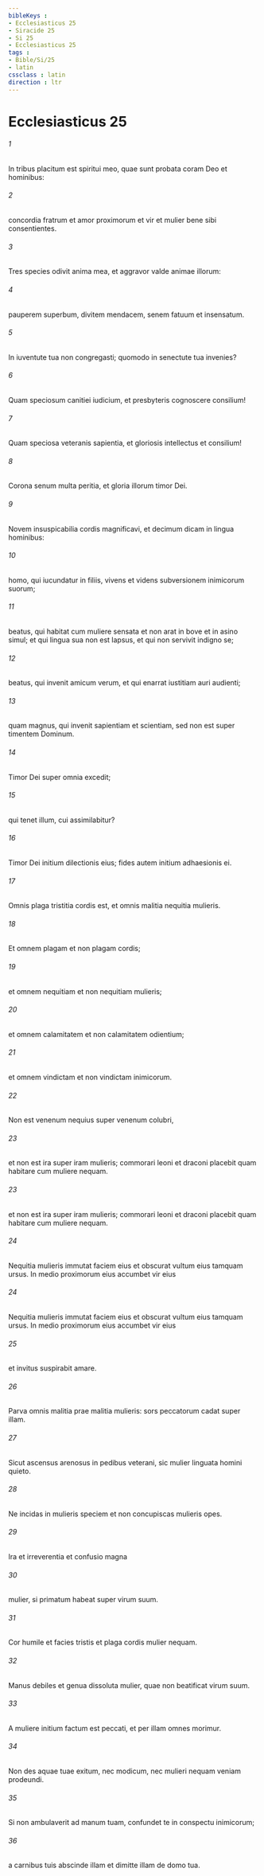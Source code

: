 ```yaml
---
bibleKeys : 
- Ecclesiasticus 25
- Siracide 25
- Si 25
- Ecclesiasticus 25
tags : 
- Bible/Si/25
- latin
cssclass : latin
direction : ltr
---
```


# Ecclesiasticus 25

###### 1
In tribus placitum est spiritui meo, quae sunt probata coram Deo et hominibus:
###### 2
concordia fratrum et amor proximorum et vir et mulier bene sibi consentientes.
###### 3
Tres species odivit anima mea, et aggravor valde animae illorum:
###### 4
pauperem superbum, divitem mendacem, senem fatuum et insensatum.
###### 5
In iuventute tua non congregasti; quomodo in senectute tua invenies?
###### 6
Quam speciosum canitiei iudicium, et presbyteris cognoscere consilium!
###### 7
Quam speciosa veteranis sapientia, et gloriosis intellectus et consilium!
###### 8
Corona senum multa peritia, et gloria illorum timor Dei.
###### 9
Novem insuspicabilia cordis magnificavi, et decimum dicam in lingua hominibus:
###### 10
homo, qui iucundatur in filiis, vivens et videns subversionem inimicorum suorum;
###### 11
beatus, qui habitat cum muliere sensata et non arat in bove et in asino simul; et qui lingua sua non est lapsus, et qui non servivit indigno se;
###### 12
beatus, qui invenit amicum verum, et qui enarrat iustitiam auri audienti;
###### 13
quam magnus, qui invenit sapientiam et scientiam, sed non est super timentem Dominum.
###### 14
Timor Dei super omnia excedit;
###### 15
qui tenet illum, cui assimilabitur?
###### 16
Timor Dei initium dilectionis eius; fides autem initium adhaesionis ei.
###### 17
Omnis plaga tristitia cordis est, et omnis malitia nequitia mulieris.
###### 18
Et omnem plagam et non plagam cordis;
###### 19
et omnem nequitiam et non nequitiam mulieris;
###### 20
et omnem calamitatem et non calamitatem odientium;
###### 21
et omnem vindictam et non vindictam inimicorum.
###### 22
Non est venenum nequius super venenum colubri,
###### 23
et non est ira super iram mulieris; commorari leoni et draconi placebit quam habitare cum muliere nequam.
###### 23
et non est ira super iram mulieris; commorari leoni et draconi placebit quam habitare cum muliere nequam.
###### 24
Nequitia mulieris immutat faciem eius et obscurat vultum eius tamquam ursus. In medio proximorum eius accumbet vir eius
###### 24
Nequitia mulieris immutat faciem eius et obscurat vultum eius tamquam ursus. In medio proximorum eius accumbet vir eius
###### 25
et invitus suspirabit amare.
###### 26
Parva omnis malitia prae malitia mulieris: sors peccatorum cadat super illam.
###### 27
Sicut ascensus arenosus in pedibus veterani, sic mulier linguata homini quieto.
###### 28
Ne incidas in mulieris speciem et non concupiscas mulieris opes.
###### 29
Ira et irreverentia et confusio magna
###### 30
mulier, si primatum habeat super virum suum.
###### 31
Cor humile et facies tristis et plaga cordis mulier nequam.
###### 32
Manus debiles et genua dissoluta mulier, quae non beatificat virum suum.
###### 33
A muliere initium factum est peccati, et per illam omnes morimur.
###### 34
Non des aquae tuae exitum, nec modicum, nec mulieri nequam veniam prodeundi.
###### 35
Si non ambulaverit ad manum tuam, confundet te in conspectu inimicorum;
###### 36
a carnibus tuis abscinde illam et dimitte illam de domo tua.
